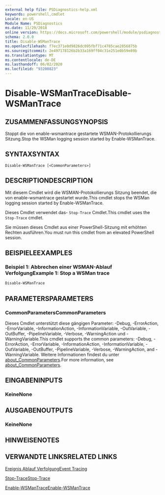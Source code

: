 ```yaml
---
external help file: PSDiagnostics-help.xml
keywords: powershell,cmdlet
Locale: en-US
Module Name: PSDiagnostics
ms.date: 11/29/2018
online version: https://docs.microsoft.com/powershell/module/psdiagnostics/disable-wsmantrace?view=powershell-6&WT.mc_id=ps-gethelp
schema: 2.0.0
title: Disable-WSManTrace
ms.openlocfilehash: f7ec371e0d9826dc095fbf71c4785cae2856875b
ms.sourcegitcommit: 2e497178126b2b33a169ff04c31e251e0b59e89b
ms.translationtype: MT
ms.contentlocale: de-DE
ms.lasthandoff: 06/02/2020
ms.locfileid: "93200823"
---
```

# <span data-ttu-id="e6628-103">Disable-WSManTrace</span><span class="sxs-lookup"><span data-stu-id="e6628-103">Disable-WSManTrace</span></span>

## <span data-ttu-id="e6628-104">ZUSAMMENFASSUNG</span><span class="sxs-lookup"><span data-stu-id="e6628-104">SYNOPSIS</span></span>
<span data-ttu-id="e6628-105">Stoppt die von enable-wsmantrace gestartete WSMAN-Protokollierungs Sitzung.</span><span class="sxs-lookup"><span data-stu-id="e6628-105">Stop the WSMan logging session started by Enable-WSManTrace.</span></span>

## <span data-ttu-id="e6628-106">SYNTAX</span><span class="sxs-lookup"><span data-stu-id="e6628-106">SYNTAX</span></span>

```
Disable-WSManTrace [<CommonParameters>]
```

## <span data-ttu-id="e6628-107">DESCRIPTION</span><span class="sxs-lookup"><span data-stu-id="e6628-107">DESCRIPTION</span></span>
<span data-ttu-id="e6628-108">Mit diesem Cmdlet wird die WSMAN-Protokollierungs Sitzung beendet, die von enable-wsmantrace gestartet wurde.</span><span class="sxs-lookup"><span data-stu-id="e6628-108">This cmdlet stops the WSMan logging session started by Enable-WSManTrace.</span></span>

<span data-ttu-id="e6628-109">Dieses Cmdlet verwendet das- `Stop-Trace` Cmdlet.</span><span class="sxs-lookup"><span data-stu-id="e6628-109">This cmdlet uses the `Stop-Trace` cmdlet.</span></span>

<span data-ttu-id="e6628-110">Sie müssen dieses Cmdlet aus einer PowerShell-Sitzung mit erhöhten Rechten ausführen.</span><span class="sxs-lookup"><span data-stu-id="e6628-110">You must run this cmdlet from an elevated PowerShell session.</span></span>

## <span data-ttu-id="e6628-111">BEISPIELE</span><span class="sxs-lookup"><span data-stu-id="e6628-111">EXAMPLES</span></span>

### <span data-ttu-id="e6628-112">Beispiel 1: Abbrechen einer WSMAN-Ablauf Verfolgung</span><span class="sxs-lookup"><span data-stu-id="e6628-112">Example 1: Stop a WSMan trace</span></span>

```powershell
Disable-WSManTrace
```

## <span data-ttu-id="e6628-113">PARAMETERS</span><span class="sxs-lookup"><span data-stu-id="e6628-113">PARAMETERS</span></span>

### <span data-ttu-id="e6628-114">CommonParameters</span><span class="sxs-lookup"><span data-stu-id="e6628-114">CommonParameters</span></span>

<span data-ttu-id="e6628-115">Dieses Cmdlet unterstützt diese gängigen Parameter: -Debug, -ErrorAction, -ErrorVariable, -InformationAction, -InformationVariable, -OutVariable, -OutBuffer, -PipelineVariable, -Verbose, -WarningAction und -WarningVariable.</span><span class="sxs-lookup"><span data-stu-id="e6628-115">This cmdlet supports the common parameters: -Debug, -ErrorAction, -ErrorVariable, -InformationAction, -InformationVariable, -OutVariable, -OutBuffer, -PipelineVariable, -Verbose, -WarningAction, and -WarningVariable.</span></span> <span data-ttu-id="e6628-116">Weitere Informationen findest du unter [about_CommonParameters](https://go.microsoft.com/fwlink/?LinkID=113216).</span><span class="sxs-lookup"><span data-stu-id="e6628-116">For more information, see [about_CommonParameters](https://go.microsoft.com/fwlink/?LinkID=113216).</span></span>

## <span data-ttu-id="e6628-117">EINGABEN</span><span class="sxs-lookup"><span data-stu-id="e6628-117">INPUTS</span></span>

### <span data-ttu-id="e6628-118">Keine</span><span class="sxs-lookup"><span data-stu-id="e6628-118">None</span></span>

## <span data-ttu-id="e6628-119">AUSGABEN</span><span class="sxs-lookup"><span data-stu-id="e6628-119">OUTPUTS</span></span>

### <span data-ttu-id="e6628-120">Keine</span><span class="sxs-lookup"><span data-stu-id="e6628-120">None</span></span>

## <span data-ttu-id="e6628-121">HINWEISE</span><span class="sxs-lookup"><span data-stu-id="e6628-121">NOTES</span></span>

## <span data-ttu-id="e6628-122">VERWANDTE LINKS</span><span class="sxs-lookup"><span data-stu-id="e6628-122">RELATED LINKS</span></span>

[<span data-ttu-id="e6628-123">Ereignis Ablauf Verfolgung</span><span class="sxs-lookup"><span data-stu-id="e6628-123">Event Tracing</span></span>](/windows/desktop/ETW/event-tracing-portal)

[<span data-ttu-id="e6628-124">Stop-Trace</span><span class="sxs-lookup"><span data-stu-id="e6628-124">Stop-Trace</span></span>](stop-trace.md)

[<span data-ttu-id="e6628-125">Enable-WSManTrace</span><span class="sxs-lookup"><span data-stu-id="e6628-125">Enable-WSManTrace</span></span>](Enable-WSManTrace.md)
